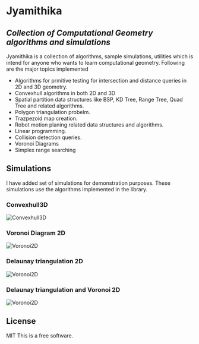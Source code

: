 # Jyamithika
## _Collection of Computational Geometry algorithms and simulations_

Jyamithika is a collection of algorithms, sample simulations, utilities which is intend for anyone who wants to learn computational geometry.
Following are the major topics implemented
- Algorithms for prmitive testing for intersection and distance queries in 2D and 3D geometry.
- Convexhull algorithms in both 2D and 3D
- Spatial partition data structures like BSP, KD Tree, Range Tree, Quad Tree and related algorithms.
- Polygon triangulation probelm.
- Trazpezoid map creation.
- Robot motion planing related data structures and algorithms.
- Linear programming.
- Collision detection queries.
- Voronoi Diagrams
- Simplex range searching

## Simulations

I have added set of simulations for demonstration purposes. These simulations use the algorithms implemented in the library.

### Convexhull3D

![Convexhull3D](https://github.com/kasunindikaliyanage/Jyamithika/blob/master/Samples/Images/convexhull3d_sample.jpg)

### Voronoi Diagram 2D

![Voronoi2D](https://github.com/kasunindikaliyanage/Jyamithika/blob/master/Samples/Images/voronoi_sim_diagram.png)

### Delaunay triangulation  2D

![Voronoi2D](https://github.com/kasunindikaliyanage/Jyamithika/blob/master/Samples/Images/voronoi_sim_delanuay.png)

### Delaunay triangulation  and Voronoi 2D

![Voronoi2D](https://github.com/kasunindikaliyanage/Jyamithika/blob/master/Samples/Images/voronoi_sim_both.png)


## License
MIT
This is a free software. 

